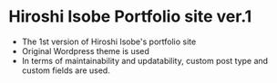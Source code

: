 # Hiroshi Isobe Portfolio site ver.1
- The 1st version of Hiroshi Isobe's portfolio site
- Original Wordpress theme is used
- In terms of maintainability and updatability, custom post type and custom fields are used.
